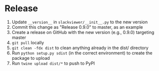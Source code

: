 # Release
1) Update `__version__` in `slackviewer/__init__.py` to the new version
2) Commit this change as "Release 0.9.0" to master, as an example
3) Create a release on GitHub with the new version (e.g., 0.9.0) targeting master
4) `git pull` locally
5) `git clean -fdx dist` to clean anything already in the dist/ directory
6) Run  `python setup.py sdist` (in the correct environment) to create the package to upload
7) Run `twine upload dist/*` to push to PyPI
